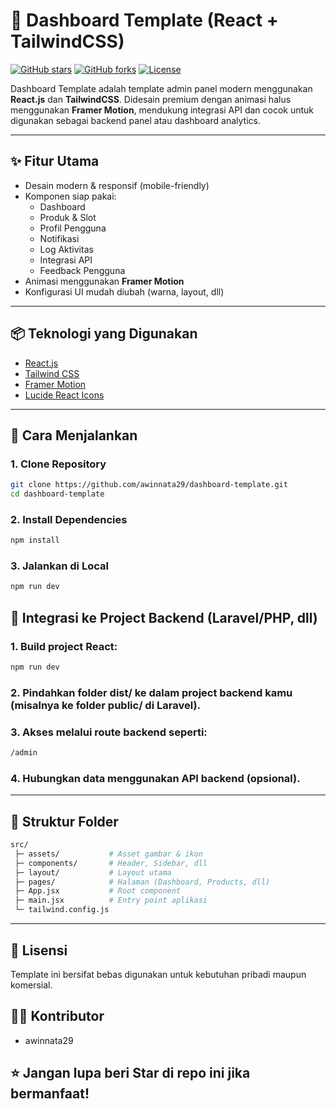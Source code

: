 # 🚀 Dashboard Template (React + TailwindCSS)
[![GitHub stars](https://img.shields.io/github/stars/awinnata29/dashboard-template?style=social)](https://github.com/awinnata29/dashboard-template/stargazers)
[![GitHub forks](https://img.shields.io/github/forks/awinnata29/dashboard-template?style=social)](https://github.com/awinnata29/dashboard-template/network/members)
[![License](https://img.shields.io/github/license/awinnata29/dashboard-template)](LICENSE)

Dashboard Template adalah template admin panel modern menggunakan **React.js** dan **TailwindCSS**. Didesain premium dengan animasi halus menggunakan **Framer Motion**, mendukung integrasi API dan cocok untuk digunakan sebagai backend panel atau dashboard analytics.

---

## ✨ Fitur Utama

- Desain modern & responsif (mobile-friendly)
- Komponen siap pakai:  
  - Dashboard  
  - Produk & Slot  
  - Profil Pengguna  
  - Notifikasi  
  - Log Aktivitas  
  - Integrasi API  
  - Feedback Pengguna
- Animasi menggunakan **Framer Motion**
- Konfigurasi UI mudah diubah (warna, layout, dll)

---

## 📦 Teknologi yang Digunakan
- [React.js](https://reactjs.org/)
- [Tailwind CSS](https://tailwindcss.com/)
- [Framer Motion](https://www.framer.com/motion/)
- [Lucide React Icons](https://lucide.dev)

---

## 🚀 Cara Menjalankan

### 1. Clone Repository
```bash
git clone https://github.com/awinnata29/dashboard-template.git
cd dashboard-template
```
### 2. Install Dependencies
```bash
npm install
```
### 3. Jalankan di Local
```bash
npm run dev
```

## 🔌 Integrasi ke Project Backend (Laravel/PHP, dll)

### 1. Build project React:
```bash
npm run dev
```
### 2. Pindahkan folder dist/ ke dalam project backend kamu (misalnya ke folder public/ di Laravel).
### 3. Akses melalui route backend seperti:
```bash
/admin
```
### 4. Hubungkan data menggunakan API backend (opsional).

---

## 📂 Struktur Folder
```bash
src/
 ├─ assets/           # Asset gambar & ikon
 ├─ components/       # Header, Sidebar, dll
 ├─ layout/           # Layout utama
 ├─ pages/            # Halaman (Dashboard, Products, dll)
 ├─ App.jsx           # Root component
 ├─ main.jsx          # Entry point aplikasi
 └─ tailwind.config.js
```

---

## 📄 Lisensi
Template ini bersifat bebas digunakan untuk kebutuhan pribadi maupun komersial.
## 👨‍💻 Kontributor
- awinnata29
## ⭐ Jangan lupa beri Star di repo ini jika bermanfaat!
